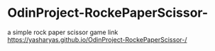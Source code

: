 # OdinProject-RockePaperScissor-

a simple rock paper scissor game 
link https://yasharyas.github.io/OdinProject-RockePaperScissor-/
